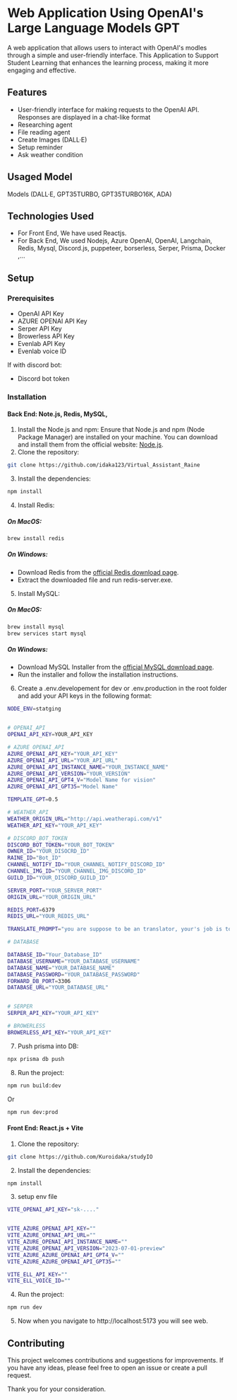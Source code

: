 # Web Application Using OpenAI's Large Language Models GPT

A web application that allows users to interact with OpenAI's modles through a simple and user-friendly interface.
This Application to Support Student Learning that enhances the learning process, making it more engaging and effective.


## Features
- User-friendly interface for making requests to the OpenAI API. Responses are displayed in a chat-like format
- Researching agent
- File reading agent
- Create Images (DALL·E)
- Setup reminder
- Ask weather condition

## Usaged Model
Models (DALL·E, GPT35TURBO, GPT35TURBO16K, ADA)

## Technologies Used
- For Front End, We have used Reactjs.
- For Back End, We used Nodejs, Azure OpenAI, OpenAI, Langchain,​ Redis, Mysql, Discord.js,​ puppeteer, borserless, Serper, Prisma, Docker​,...

## Setup
### Prerequisites
- OpenAI API Key
- AZURE OPENAI API Key
- Serper API Key
- Browerless API Key
- Evenlab API Key
- Evenlab voice ID

If with discord bot:
- Discord bot token


### Installation
#### Back End: Note.js, Redis, MySQL, 
1. Install the Node.js and npm:
Ensure that Node.js and npm (Node Package Manager) are installed on your machine. You can download and install them from the official website: <a href="https://nodejs.org/en" target="_blank">Node.js</a>.
2. Clone the repository:
```sh
git clone https://github.com/idaka123/Virtual_Assistant_Raine
```
3. Install the dependencies:
```sh
npm install
```
4. Install Redis:
##### On MacOS:
```sh
brew install redis
```
##### On Windows:
- Download Redis from the <a href="https://redis.io/download/" target="_blank">official Redis download page</a>.
- Extract the downloaded file and run redis-server.exe.
5. Install MySQL:
##### On MacOS:
```sh
brew install mysql
brew services start mysql
```
##### On Windows:
- Download MySQL Installer from the <a href="https://www.mysql.com/downloads/" target="_blank">official MySQL download page</a>.
- Run the installer and follow the installation instructions.
6. Create a .env.developement for dev or .env.production in the root folder and add your API keys in the following format:
```sh
NODE_ENV=statging


# OPENAI_API
OPENAI_API_KEY=YOUR_API_KEY

# AZURE OPENAI_API
AZURE_OPENAI_API_KEY="YOUR_API_KEY"
AZURE_OPENAI_API_URL="YOUR_API_URL"
AZURE_OPENAI_API_INSTANCE_NAME="YOUR_INSTANCE_NAME"
AZURE_OPENAI_API_VERSION="YOUR_VERSION"
AZURE_OPENAI_API_GPT4_V="Model Name for vision"
AZURE_OPENAI_API_GPT35="Model Name"

TEMPLATE_GPT=0.5

# WEATHER_API
WEATHER_ORIGIN_URL="http://api.weatherapi.com/v1"
WEATHER_API_KEY="YOUR_API_KEY"

# DISCORD_BOT_TOKEN
DISCORD_BOT_TOKEN="YOUR_BOT_TOKEN"
OWNER_ID="YOUR_DISOCRD_ID"
RAINE_ID="Bot_ID"
CHANNEL_NOTIFY_ID="YOUR_CHANNEL_NOTIFY_DISCORD_ID"
CHANNEL_IMG_ID="YOUR_CHANNEL_IMG_DISCORD_ID"
GUILD_ID="YOUR_DISCORD_GUILD_ID"

SERVER_PORT="YOUR_SERVER_PORT"
ORIGIN_URL="YOUR_ORIGIN_URL"

REDIS_PORT=6379
REDIS_URL="YOUR_REDIS_URL"

TRANSLATE_PROMPT="you are suppose to be an translator, your's job is to translate the text into english, with 5 explaination and usage examples of that case in Japanese, and you are a loyal assistant of Raine"

# DATABASE

DATABASE_ID="Your_Database_ID"
DATABASE_USERNAME="YOUR_DATABASE_USERNAME"
DATABASE_NAME="YOUR_DATABASE_NAME"
DATABASE_PASSWORD="YOUR_DATABASE_PASSWORD"
FORWARD_DB_PORT=3306
DATABASE_URL="YOUR_DATABASE_URL"


# SERPER
SERPER_API_KEY="YOUR_API_KEY"

# BROWERLESS
BROWERLESS_API_KEY="YOUR_API_KEY"


```

7. Push prisma into DB:
```sh
npx prisma db push
```

8. Run the project:
```sh
npm run build:dev
```
Or
```sh
npm run dev:prod
```

#### Front End: React.js + Vite
1. Clone the repository:
```sh
git clone https://github.com/Kuroidaka/studyIO
```
2. Install the dependencies:
```sh
npm install
```
3. setup env file
```sh
VITE_OPENAI_API_KEY="sk-...."


VITE_AZURE_OPENAI_API_KEY=""
VITE_AZURE_OPENAI_API_URL=""
VITE_AZURE_OPENAI_API_INSTANCE_NAME=""
VITE_AZURE_OPENAI_API_VERSION="2023-07-01-preview"
VITE_AZURE_AZURE_OPENAI_API_GPT4_V=""
VITE_AZURE_AZURE_OPENAI_API_GPT35=""

VITE_ELL_API_KEY=""
VITE_ELL_VOICE_ID=""


```


4. Run the project:
```sh
npm run dev
```
5. Now when you navigate to http://localhost:5173 you will see web.


## Contributing

This project welcomes contributions and suggestions for improvements. If you have any ideas, please feel free to open an issue or create a pull request.

Thank you for your consideration.

